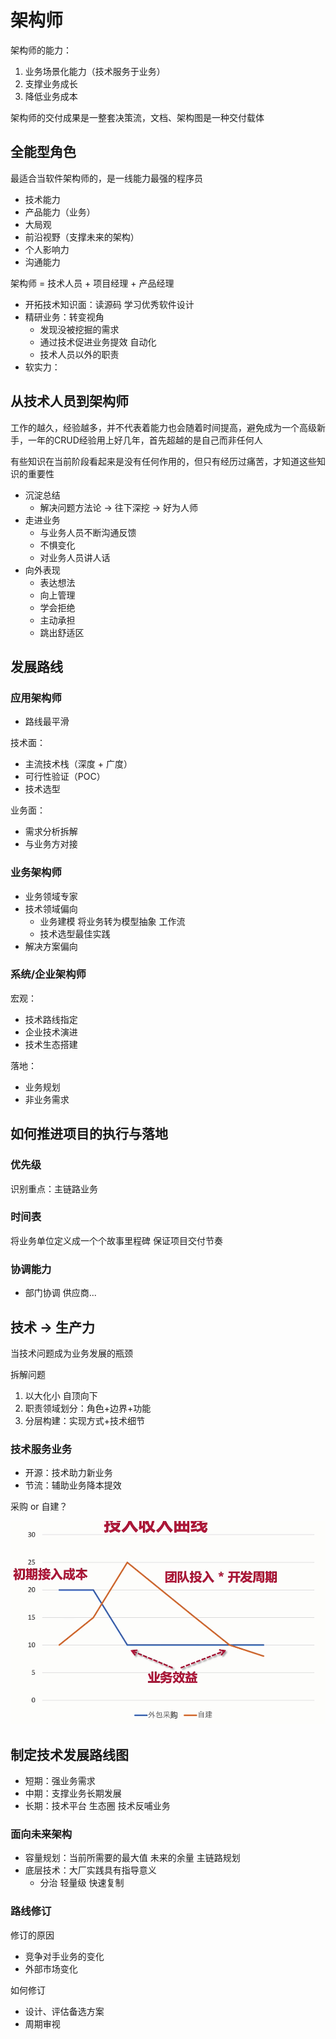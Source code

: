 # 架构师

架构师的能力：

1. 业务场景化能力（技术服务于业务）
2. 支撑业务成长
3. 降低业务成本

架构师的交付成果是一整套决策流，文档、架构图是一种交付载体

## 全能型角色

最适合当软件架构师的，是一线能力最强的程序员

- 技术能力
- 产品能力（业务）
- 大局观
- 前沿视野（支撑未来的架构）
- 个人影响力
- 沟通能力

架构师 = 技术人员 + 项目经理 + 产品经理

- 开拓技术知识面：读源码 学习优秀软件设计
- 精研业务：转变视角
  - 发现没被挖掘的需求
  - 通过技术促进业务提效 自动化
  - 技术人员以外的职责
- 软实力：

## 从技术人员到架构师

工作的越久，经验越多，并不代表着能力也会随着时间提高，避免成为一个高级新手，一年的CRUD经验用上好几年，首先超越的是自己而非任何人

有些知识在当前阶段看起来是没有任何作用的，但只有经历过痛苦，才知道这些知识的重要性

- 沉淀总结
  - 解决问题方法论 -> 往下深挖 -> 好为人师
- 走进业务
  - 与业务人员不断沟通反馈
  - 不惧变化
  - 对业务人员讲人话
- 向外表现
  - 表达想法
  - 向上管理
  - 学会拒绝
  - 主动承担
  - 跳出舒适区

## 发展路线

### 应用架构师

- 路线最平滑

技术面：

- 主流技术栈（深度 + 广度）
- 可行性验证（POC）
- 技术选型

业务面：

- 需求分析拆解
- 与业务方对接

### 业务架构师

- 业务领域专家
- 技术领域偏向
  - 业务建模 将业务转为模型抽象 工作流
  - 技术选型最佳实践
- 解决方案偏向

### 系统/企业架构师

宏观：

- 技术路线指定
- 企业技术演进
- 技术生态搭建

落地：

- 业务规划
- 非业务需求

## 如何推进项目的执行与落地

### 优先级

识别重点：主链路业务

### 时间表

将业务单位定义成一个个故事里程碑 保证项目交付节奏

### 协调能力

- 部门协调 供应商...

## 技术 -> 生产力

当技术问题成为业务发展的瓶颈

拆解问题

1. 以大化小 自顶向下
2. 职责领域划分：角色+边界+功能
3. 分层构建：实现方式+技术细节

### 技术服务业务

- 开源：技术助力新业务
- 节流：辅助业务降本提效

采购 or 自建？

![2021921224345](/assets/2021921224345.png)

## 制定技术发展路线图

- 短期：强业务需求
- 中期：支撑业务长期发展
- 长期：技术平台 生态圈 技术反哺业务

### 面向未来架构

- 容量规划：当前所需要的最大值 未来的余量 主链路规划
- 底层技术：大厂实践具有指导意义
  - 分治 轻量级 快速复制

### 路线修订

修订的原因

- 竞争对手业务的变化
- 外部市场变化

如何修订

- 设计、评估备选方案
- 周期审视
